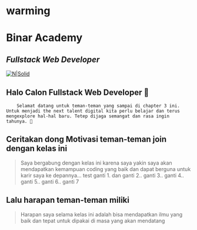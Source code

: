 # warming
# Binar Academy
## _Fullstack Web Developer_

[![N|Solid](https://storage.googleapis.com/danacita-website-v3-prd/website_v3/images/Binar_-_Logo_warna.original.png)](https://www.binaracademy.com/)

## Halo Calon Fullstack Web Developer 👋

        Selamat datang untuk teman-teman yang sampai di chapter 3 ini. Untuk menjadi the next talent digital kita perlu belajar dan terus mengexplore hal-hal baru. Tetep dijaga semangat dan rasa ingin tahunya. 🤙

## Ceritakan dong Motivasi teman-teman join dengan kelas ini
> Saya bergabung dengan kelas ini karena saya yakin saya akan mendapatkan kemampuan coding yang baik dan dapat berguna untuk karir saya ke depannya... test ganti 1.  dan ganti 2.. ganti 3.. ganti 4.. ganti 5.. ganti 6.. ganti 7


## Lalu harapan teman-teman miliki
> Harapan saya selama kelas ini adalah bisa mendapatkan ilmu yang baik dan tepat untuk dipakai di masa yang akan mendatang